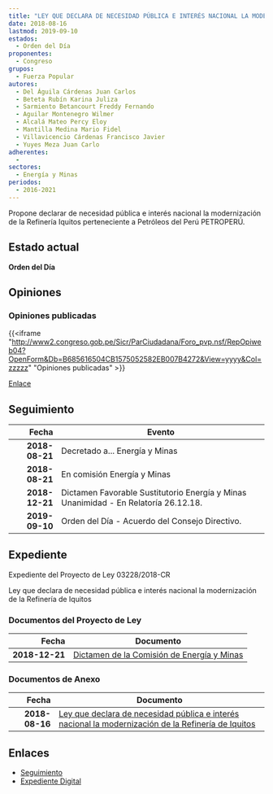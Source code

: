 ```yaml
---
title: "LEY QUE DECLARA DE NECESIDAD PÚBLICA E INTERÉS NACIONAL LA MODERNIZACIÓN DE LA REFINERÍA DE IQUITOS"
date: 2018-08-16
lastmod: 2019-09-10
estados: 
  - Orden del Día
proponentes: 
  - Congreso
grupos: 
  - Fuerza Popular
autores: 
  - Del Águila Cárdenas Juan Carlos
  - Beteta Rubín Karina Juliza
  - Sarmiento Betancourt Freddy Fernando
  - Aguilar Montenegro Wilmer
  - Alcalá Mateo Percy Eloy
  - Mantilla Medina Mario Fidel
  - Villavicencio Cárdenas Francisco Javier
  - Yuyes Meza Juan Carlo
adherentes: 
  - 
sectores: 
  - Energía y Minas
periodos: 
  - 2016-2021
---
```


Propone declarar de necesidad pública e interés nacional la modernización de la Refinería Iquitos perteneciente a Petróleos del Perú PETROPERÚ.


## Estado actual

**Orden del Día**

## Opiniones

### Opiniones publicadas

{{<iframe "http://www2.congreso.gob.pe/Sicr/ParCiudadana/Foro_pvp.nsf/RepOpiweb04?OpenForm&Db=B685616504CB1575052582EB007B4272&View=yyyy&Col=zzzzz" "Opiniones publicadas" >}}

[Enlace](http://www2.congreso.gob.pe/Sicr/ParCiudadana/Foro_pvp.nsf/RepOpiweb04?OpenForm&Db=B685616504CB1575052582EB007B4272&View=yyyy&Col=zzzzz)

## Seguimiento

| Fecha | Evento |
|------:|--------|
| **2018-08-21** | Decretado a... Energía y Minas|
| **2018-08-21** | En comisión Energía y Minas|
| **2018-12-21** | Dictamen Favorable Sustitutorio Energía y Minas Unanimidad - En Relatoría 26.12.18.|
| **2019-09-10** | Orden del Día - Acuerdo del Consejo Directivo.|


## Expediente

Expediente del Proyecto de Ley 03228/2018-CR

Ley que declara de necesidad pública e interés nacional la modernización de la Refinería de Iquitos


### Documentos del Proyecto de Ley

| Fecha | Documento |
|------:|--------|
| **2018-12-21** | [Dictamen de la Comisión de Energía y Minas](http://www.leyes.congreso.gob.pe/Documentos/2016_2021/Dictamenes/Proyectos_de_Ley/03228DC11MAY20181221.pdf) |

### Documentos de Anexo

| Fecha | Documento |
|------:|--------|
| **2018-08-16** | [Ley que declara de necesidad pública e interés nacional la modernización de la Refinería de Iquitos](http://www.leyes.congreso.gob.pe/Documentos/2016_2021/Proyectos_de_Ley_y_de_Resoluciones_Legislativas/PL0322820180816..PDF) |

## Enlaces 

- [Seguimiento](http://www2.congreso.gob.pe/Sicr/TraDocEstProc/CLProLey2016.nsf/f7fff46988ca05b1052578e100829cc7/4994f22558cb1be2052582eb00797ab4?OpenDocument)
- [Expediente Digital](http://www2.congreso.gob.pe/Sicr/TraDocEstProc/CLProLey2016.nsf/f7fff46988ca05b1052578e100829cc7/4994f22558cb1be2052582eb00797ab4?OpenDocument&Click=05257FB7005EB655.eb71d0cf91d8294e05256cdf006b5706/$Body/0.1C6C)
